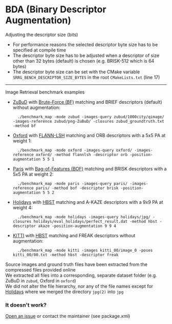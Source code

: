 # BDA (Binary Descriptor Augmentation)
Adjusting the descriptor size (bits)
- For performance reasons the selected descriptor byte size has to be specified at compile time
- The descriptor byte size has to be adjusted when a descriptor of size other than 32 bytes (default) is chosen (e.g. BRISK-512 which is 64 bytes)
- The descriptor byte size can be set with the CMake variable `SRRG_BENCH_DESCRIPTOR_SIZE_BYTES` in the root `CMakeLists.txt` (line 17)

---
Image Retrieval benchmark examples
- [ZuBuD](http://www.vision.ee.ethz.ch/en/datasets) with [Brute-Force (BF)](https://docs.opencv.org/3.1.0/d3/da1/classcv_1_1BFMatcher.html) matching and BRIEF descriptors (default)
without augmentation:

	    ./benchmark_map -mode zubud -images-query zubud/1000city/qimage/ -images-reference zubud/png-ZuBuD/ -closures zubud_groundtruth.txt -method bf

- [Oxford](http://www.robots.ox.ac.uk/~vgg/data/oxbuildings/) with [FLANN-LSH](https://docs.opencv.org/3.1.0/d5/d6f/tutorial_feature_flann_matcher.html) matching and ORB descriptors
with a 5x5 PA at weight 1:

	    ./benchmark_map -mode oxford -images-query oxford/ -images-reference oxford/ -method flannlsh -descriptor orb -position-augmentation 5 5 1

- [Paris](http://www.robots.ox.ac.uk/~vgg/data/parisbuildings/) with [Bag-of-Features (BOF)](https://github.com/dorian3d/DBoW2) matching and BRISK descriptors
with a 5x5 PA at weight 2:

	    ./benchmark_map -mode paris -images-query paris/ -images-reference paris/ -method bof -descriptor brisk -position-augmentation 5 5 2

- [Holidays](http://lear.inrialpes.fr/~jegou/data.php) with [HBST](https://gitlab.com/srrg-software/srrg_hbst) matching and A-KAZE descriptors
with a 9x9 PA at weight 4:

	    ./benchmark_map -mode holidays -images-query holidays/jpg/ -closures holidays/eval_holidays/perfect_result.dat -method hbst -descriptor akaze -position-augmentation 9 9 4

- [KITTI](http://www.cvlibs.net/datasets/kitti/eval_odometry.php) with [HBST](https://gitlab.com/srrg-software/srrg_hbst) matching and FREAK descriptors
without augmentation:

	    ./benchmark_map -mode kitti -images kitti_00/image_0 -poses kitti_00/00.txt -method hbst -descriptor freak

Source images and ground truth files have been extracted from the compressed files provided online <br>
We extracted all files into a corresponding, separate dataset folder (e.g. ZuBuD in `zubud`, Oxford in `oxford`) <br>
We did not alter the file hierarchy, nor any of the file names except for [Holidays](http://lear.inrialpes.fr/~jegou/data.php) where we merged the directory `jpg(2)` into `jpg`

### It doesn't work? ###
[Open an issue](https://gitlab.com/srrg-software/srrg_bench/issues) or contact the maintainer (see package.xml)

